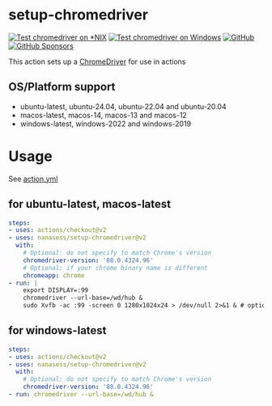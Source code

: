 # setup-chromedriver

[![Test chromedriver on *NIX](https://github.com/nanasess/setup-chromedriver/actions/workflows/test.yml/badge.svg)](https://github.com/nanasess/setup-chromedriver/actions/workflows/test.yml)
[![Test chromedriver on Windows](https://github.com/nanasess/setup-chromedriver/actions/workflows/windows.yml/badge.svg)](https://github.com/nanasess/setup-chromedriver/actions/workflows/windows.yml)
[![GitHub](https://img.shields.io/github/license/nanasess/setup-chromedriver)](./LICENSE)
[![GitHub Sponsors](https://img.shields.io/github/sponsors/nanasess)](https://github.com/sponsors/nanasess)

This action sets up a [ChromeDriver](https://chromedriver.chromium.org/) for use in actions

## OS/Platform support

- ubuntu-latest, ubuntu-24.04, ubuntu-22.04 and ubuntu-20.04
- macos-latest, macos-14, macos-13 and macos-12
- windows-latest, windows-2022 and windows-2019

# Usage

See [action.yml](action.yml)

## for ubuntu-latest, macos-latest

``` yaml
steps:
- uses: actions/checkout@v2
- uses: nanasess/setup-chromedriver@v2
  with:
    # Optional: do not specify to match Chrome's version
    chromedriver-version: '88.0.4324.96'
    # Optional: if your chrome binary name is different
    chromeapp: chrome
- run: |
    export DISPLAY=:99
    chromedriver --url-base=/wd/hub &
    sudo Xvfb -ac :99 -screen 0 1280x1024x24 > /dev/null 2>&1 & # optional
 ```

## for windows-latest

``` yaml
steps:
- uses: actions/checkout@v2
- uses: nanasess/setup-chromedriver@v2
  with:
    # Optional: do not specify to match Chrome's version
    chromedriver-version: '88.0.4324.96'
- run: chromedriver --url-base=/wd/hub &
 ```
